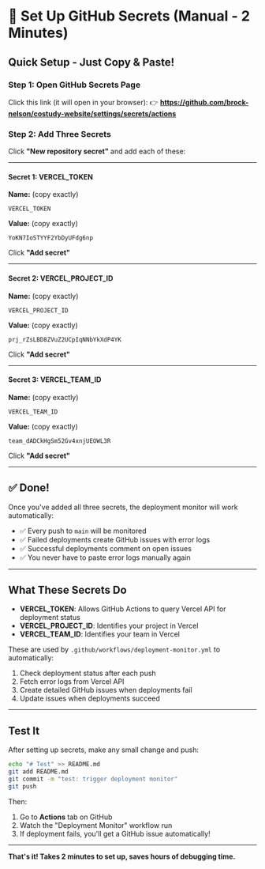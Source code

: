# 🔐 Set Up GitHub Secrets (Manual - 2 Minutes)

## Quick Setup - Just Copy & Paste!

### Step 1: Open GitHub Secrets Page

Click this link (it will open in your browser):
👉 **https://github.com/brock-nelson/costudy-website/settings/secrets/actions**

### Step 2: Add Three Secrets

Click **"New repository secret"** and add each of these:

---

#### Secret 1: VERCEL_TOKEN

**Name:** (copy exactly)
```
VERCEL_TOKEN
```

**Value:** (copy exactly)
```
YoKN7IoSTYYF2YbDyUFdg6np
```

Click **"Add secret"**

---

#### Secret 2: VERCEL_PROJECT_ID

**Name:** (copy exactly)
```
VERCEL_PROJECT_ID
```

**Value:** (copy exactly)
```
prj_rZsLBD8ZVuZ2UCpIqNNbYkXdP4YK
```

Click **"Add secret"**

---

#### Secret 3: VERCEL_TEAM_ID

**Name:** (copy exactly)
```
VERCEL_TEAM_ID
```

**Value:** (copy exactly)
```
team_dADCkHgSm52Gv4xnjUEOWL3R
```

Click **"Add secret"**

---

## ✅ Done!

Once you've added all three secrets, the deployment monitor will work automatically:

- ✅ Every push to `main` will be monitored
- ✅ Failed deployments create GitHub issues with error logs
- ✅ Successful deployments comment on open issues
- ✅ You never have to paste error logs manually again

---

## What These Secrets Do

- **VERCEL_TOKEN**: Allows GitHub Actions to query Vercel API for deployment status
- **VERCEL_PROJECT_ID**: Identifies your project in Vercel
- **VERCEL_TEAM_ID**: Identifies your team in Vercel

These are used by `.github/workflows/deployment-monitor.yml` to automatically:
1. Check deployment status after each push
2. Fetch error logs from Vercel API
3. Create detailed GitHub issues when deployments fail
4. Update issues when deployments succeed

---

## Test It

After setting up secrets, make any small change and push:

```bash
echo "# Test" >> README.md
git add README.md
git commit -m "test: trigger deployment monitor"
git push
```

Then:
1. Go to **Actions** tab on GitHub
2. Watch the "Deployment Monitor" workflow run
3. If deployment fails, you'll get a GitHub issue automatically!

---

**That's it! Takes 2 minutes to set up, saves hours of debugging time.**
